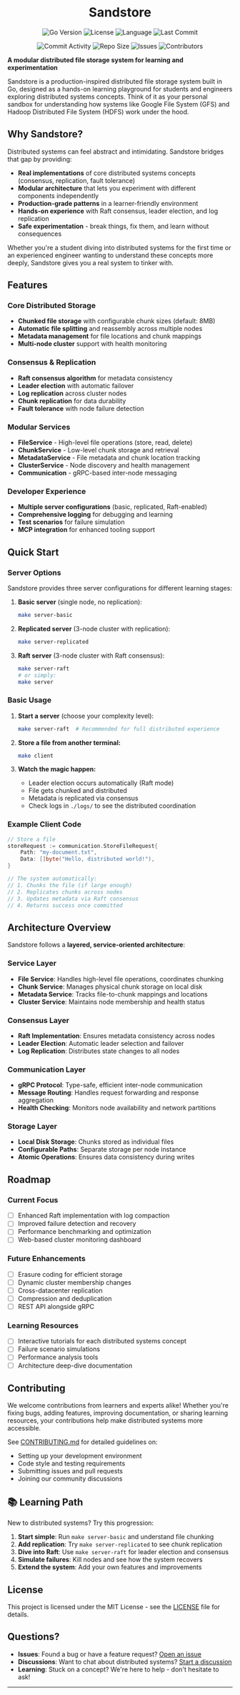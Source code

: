 <div align="center">

# Sandstore

![Go Version](https://img.shields.io/github/go-mod/go-version/AnishMulay/sandstore?style=flat-square&logo=go&color=00ADD8)
![License](https://img.shields.io/badge/License-MIT-blue?style=flat-square&logo=opensource)
![Language](https://img.shields.io/github/languages/top/AnishMulay/sandstore?style=flat-square&logo=go&color=00ADD8)
![Last Commit](https://img.shields.io/github/last-commit/AnishMulay/sandstore?style=flat-square)

![Commit Activity](https://img.shields.io/github/commit-activity/m/AnishMulay/sandstore?style=flat-square)
![Repo Size](https://img.shields.io/github/repo-size/AnishMulay/sandstore?style=flat-square)
![Issues](https://img.shields.io/github/issues/AnishMulay/sandstore?style=flat-square)
![Contributors](https://img.shields.io/github/contributors/AnishMulay/sandstore?style=flat-square)

</div>

**A modular distributed file storage system for learning and experimentation**

Sandstore is a production-inspired distributed file storage system built in Go, designed as a hands-on learning playground for students and engineers exploring distributed systems concepts. Think of it as your personal sandbox for understanding how systems like Google File System (GFS) and Hadoop Distributed File System (HDFS) work under the hood.

## Why Sandstore?

Distributed systems can feel abstract and intimidating. Sandstore bridges that gap by providing:

- **Real implementations** of core distributed systems concepts (consensus, replication, fault tolerance)
- **Modular architecture** that lets you experiment with different components independently  
- **Production-grade patterns** in a learner-friendly environment
- **Hands-on experience** with Raft consensus, leader election, and log replication
- **Safe experimentation** - break things, fix them, and learn without consequences

Whether you're a student diving into distributed systems for the first time or an experienced engineer wanting to understand these concepts more deeply, Sandstore gives you a real system to tinker with.

## Features

### Core Distributed Storage
- **Chunked file storage** with configurable chunk sizes (default: 8MB)
- **Automatic file splitting** and reassembly across multiple nodes
- **Metadata management** for file locations and chunk mappings
- **Multi-node cluster** support with health monitoring

### Consensus & Replication
- **Raft consensus algorithm** for metadata consistency
- **Leader election** with automatic failover
- **Log replication** across cluster nodes
- **Chunk replication** for data durability
- **Fault tolerance** with node failure detection

### Modular Services
- **FileService** - High-level file operations (store, read, delete)
- **ChunkService** - Low-level chunk storage and retrieval  
- **MetadataService** - File metadata and chunk location tracking
- **ClusterService** - Node discovery and health management
- **Communication** - gRPC-based inter-node messaging

### Developer Experience
- **Multiple server configurations** (basic, replicated, Raft-enabled)
- **Comprehensive logging** for debugging and learning
- **Test scenarios** for failure simulation
- **MCP integration** for enhanced tooling support

## Quick Start

### Server Options

Sandstore provides three server configurations for different learning stages:

1. **Basic server** (single node, no replication):
   ```bash
   make server-basic
   ```

2. **Replicated server** (3-node cluster with replication):
   ```bash
   make server-replicated
   ```

3. **Raft server** (3-node cluster with Raft consensus):
   ```bash
   make server-raft
   # or simply:
   make server
   ```

### Basic Usage

1. **Start a server** (choose your complexity level):
   ```bash
   make server-raft  # Recommended for full distributed experience
   ```

2. **Store a file from another terminal:**
   ```bash
   make client
   ```

3. **Watch the magic happen:**
   - Leader election occurs automatically (Raft mode)
   - File gets chunked and distributed
   - Metadata is replicated via consensus
   - Check logs in `./logs/` to see the distributed coordination

### Example Client Code

```go
// Store a file
storeRequest := communication.StoreFileRequest{
    Path: "my-document.txt",
    Data: []byte("Hello, distributed world!"),
}

// The system automatically:
// 1. Chunks the file (if large enough)
// 2. Replicates chunks across nodes  
// 3. Updates metadata via Raft consensus
// 4. Returns success once committed
```

## Architecture Overview

Sandstore follows a **layered, service-oriented architecture**:

### Service Layer
- **File Service**: Handles high-level file operations, coordinates chunking
- **Chunk Service**: Manages physical chunk storage on local disk
- **Metadata Service**: Tracks file-to-chunk mappings and locations
- **Cluster Service**: Maintains node membership and health status

### Consensus Layer  
- **Raft Implementation**: Ensures metadata consistency across nodes
- **Leader Election**: Automatic leader selection and failover
- **Log Replication**: Distributes state changes to all nodes

### Communication Layer
- **gRPC Protocol**: Type-safe, efficient inter-node communication
- **Message Routing**: Handles request forwarding and response aggregation
- **Health Checking**: Monitors node availability and network partitions

### Storage Layer
- **Local Disk Storage**: Chunks stored as individual files
- **Configurable Paths**: Separate storage per node instance
- **Atomic Operations**: Ensures data consistency during writes

## Roadmap

### Current Focus
- [ ] Enhanced Raft implementation with log compaction
- [ ] Improved failure detection and recovery
- [ ] Performance benchmarking and optimization
- [ ] Web-based cluster monitoring dashboard

### Future Enhancements  
- [ ] Erasure coding for efficient storage
- [ ] Dynamic cluster membership changes
- [ ] Cross-datacenter replication
- [ ] Compression and deduplication
- [ ] REST API alongside gRPC

### Learning Resources
- [ ] Interactive tutorials for each distributed systems concept
- [ ] Failure scenario simulations
- [ ] Performance analysis tools
- [ ] Architecture deep-dive documentation

## Contributing

We welcome contributions from learners and experts alike! Whether you're fixing bugs, adding features, improving documentation, or sharing learning resources, your contributions help make distributed systems more accessible.

See [CONTRIBUTING.md](CONTRIBUTING.md) for detailed guidelines on:
- Setting up your development environment
- Code style and testing requirements  
- Submitting issues and pull requests
- Joining our community discussions

## 📚 Learning Path

New to distributed systems? Try this progression:

1. **Start simple**: Run `make server-basic` and understand file chunking
2. **Add replication**: Try `make server-replicated` to see chunk replication
3. **Dive into Raft**: Use `make server-raft` for leader election and consensus
4. **Simulate failures**: Kill nodes and see how the system recovers
5. **Extend the system**: Add your own features and improvements

## License

This project is licensed under the MIT License - see the [LICENSE](LICENSE) file for details.

## Questions?

- **Issues**: Found a bug or have a feature request? [Open an issue](https://github.com/AnishMulay/sandstore/issues)
- **Discussions**: Want to chat about distributed systems? [Start a discussion](https://github.com/AnishMulay/sandstore/discussions)
- **Learning**: Stuck on a concept? We're here to help - don't hesitate to ask!

---

